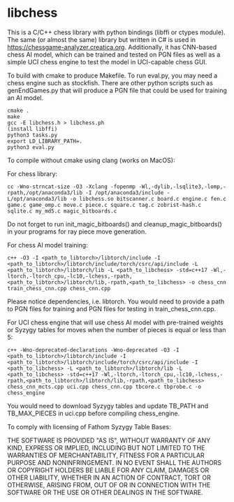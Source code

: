 # libchess

This is a C/C++ chess library with python bindings (libffi or ctypes module). The same (or almost the same) library but written in C# is used in https://chessgame-analyzer.creatica.org. Additionally, it has CNN-based chess AI model, which can be trained and tested on PGN files as well as a simple UCI chess engine to test the model in UCI-capable chess GUI. 

To build with cmake to produce Makefile. To run eval.py, you may need a chess engine such as stockfish. There are other python scripts such as genEndGames.py that will produce a PGN file that could be used for training an AI model. 

```
cmake .
make
gcc -E libchess.h > libchess.ph
(install libffi)
python3 tasks.py
export LD_LIBRARY_PATH=.
python3 eval.py
```
To compile without cmake using clang (works on MacOS):

For chess library:
```
cc -Wno-strncat-size -O3 -Xclang -fopenmp -Wl,-dylib,-lsqlite3,-lomp,-rpath,/opt/anaconda3/lib -I /opt/anaconda3/include -L/opt/anaconda3/lib -o libchess.so bitscanner.c board.c engine.c fen.c game.c game_omp.c move.c piece.c square.c tag.c zobrist-hash.c sqlite.c my_md5.c magic_bitboards.c
```
Do not forget to run init_magic_bitboards() and cleanup_magic_bitboards() in your programs for ray piece move generation.

For chess AI model training:
```
c++ -O3 -I <path_to_libtorch>/libtorch/include -I <path_to_libtorch>/libtorch/include/torch/csrc/api/include -L <path_to_libtorch>/libtorch/lib -L <path_to_libchess> -std=c++17 -Wl,-ltorch,-ltorch_cpu,-lc10,-lchess,-rpath,<path_to_libtorch>/libtorch/lib,-rpath,<path_to_libchess> -o chess_cnn train_chess_cnn.cpp chess_cnn.cpp
```
Please notice dependencies, i.e. libtorch. You would need to provide a path to PGN files for training and PGN files for testing in train_chess_cnn.cpp.

For UCI chess engine that will use chess AI model with pre-trained weights or Syzygy tables for moves when the number of pieces is equal or less than 5:
```
c++ -Wno-deprecated-declarations -Wno-deprecated -O3 -I <path_to_libtorch>/libtorch/include -I <path_to_libtorch>/libtorch/include/torch/csrc/api/include -I <path_to_libchess> -L <path_to_libtorch>/libtorch/lib -L <path_to_libchess> -std=c++17 -Wl,-ltorch,-ltorch_cpu,-lc10,-lchess,-rpath,<path_to_libtorch>/libtorch/lib,-rpath,<path_to_libchess> chess_cnn_mcts.cpp uci.cpp chess_cnn.cpp tbcore.c tbprobe.c -o chess_engine
```
You would need to download Syzygy tables and update TB_PATH and TB_MAX_PIECES in uci.cpp before compiling chess_engine.

To comply with licensing of Fathom Syzygy Table Bases:

THE SOFTWARE IS PROVIDED "AS IS", WITHOUT WARRANTY OF ANY KIND, EXPRESS OR
IMPLIED, INCLUDING BUT NOT LIMITED TO THE WARRANTIES OF MERCHANTABILITY,
FITNESS FOR A PARTICULAR PURPOSE AND NONINFRINGEMENT. IN NO EVENT SHALL THE
AUTHORS OR COPYRIGHT HOLDERS BE LIABLE FOR ANY CLAIM, DAMAGES OR OTHER
LIABILITY, WHETHER IN AN ACTION OF CONTRACT, TORT OR OTHERWISE, ARISING FROM,
OUT OF OR IN CONNECTION WITH THE SOFTWARE OR THE USE OR OTHER DEALINGS IN THE
SOFTWARE.
